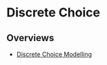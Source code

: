 # Discrete Choice

## Overviews
- <a href="http://www.tcd.ie/civileng/Staff/Brian.Caulfield/T2%20-%20Transport%20Modelling/Discrete%20Choice%20Modelling.pdf"> Discrete Choice Modelling </a>